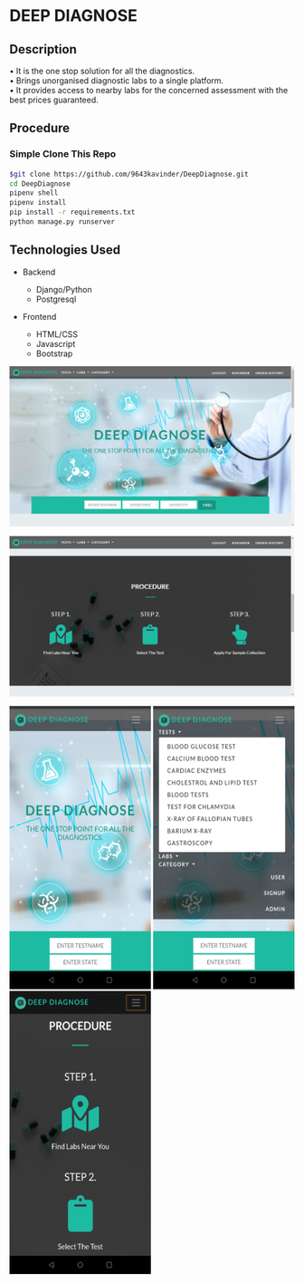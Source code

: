 # DEEP DIAGNOSE

## Description
• It is the one stop solution for all the diagnostics.</br>
• Brings unorganised diagnostic labs to a single platform.</br>
• It provides access to nearby labs for the concerned assessment with the
best prices guaranteed.</br>

## Procedure
### Simple Clone This Repo

```bash
$git clone https://github.com/9643kavinder/DeepDiagnose.git
cd DeepDiagnose
pipenv shell
pipenv install
pip install -r requirements.txt
python manage.py runserver
```

## Technologies Used
* Backend
  * Django/Python
  * Postgresql
 
* Frontend
  * HTML/CSS
  * Javascript
  * Bootstrap
  
<p align="center">
  <img src="https://github.com/9643kavinder/DeepDiagnose/blob/master/readme_ss/1.png" />
 </p>
 <p align="center">
  <img src="https://github.com/9643kavinder/DeepDiagnose/blob/master/readme_ss/2.png"/>
 </p>
<!-- ![](/readme_ss/1.png) -->
<!-- ![](/readme_ss/3.png) -->
<p float="left">
  <img src="https://github.com/9643kavinder/DeepDiagnose/blob/master/readme_ss/9.jpg" width="250" height="500"/>
  <img src="https://github.com/9643kavinder/DeepDiagnose/blob/master/readme_ss/10.jpg" width="250" height="500"/>
 <img src="https://github.com/9643kavinder/DeepDiagnose/blob/master/readme_ss/11.jpg" width="250" height="500"/>
</p>


